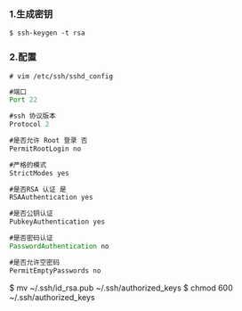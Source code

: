 ### 1.生成密钥

    $ ssh-keygen -t rsa

### 2.配置

    # vim /etc/ssh/sshd_config

```java
#端口
Port 22

#ssh 协议版本
Protocol 2

#是否允许 Root 登录 否
PermitRootLogin no

#严格的模式
StrictModes yes

#是否RSA 认证 是
RSAAuthentication yes

#是否公钥认证
PubkeyAuthentication yes

#是否密码认证
PasswordAuthentication no

#是否允许空密码
PermitEmptyPasswords no

```

$ mv ~/.ssh/id_rsa.pub ~/.ssh/authorized_keys
$ chmod 600 ~/.ssh/authorized_keys
